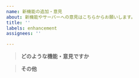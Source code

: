 ```yaml
---
name: 新機能の追加・意見
about: 新機能やサーバーへの意見はこちらからお願いします。
title: ''
labels: enhancement
assignees: ''

---
```


> **どのような機能・意見ですか**


> **その他**
